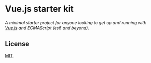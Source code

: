 
# Vue.js starter kit
###### A minimal starter project for anyone looking to get up and running with [Vue.js](http://vuejs.org) and ECMAScript (es6 and beyond).

## License

[MIT](http://opensource.org/licenses/MIT).